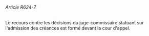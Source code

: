 ###### Article R624-7

Le recours contre les décisions du juge-commissaire statuant sur l'admission des créances est formé devant la cour d'appel.

